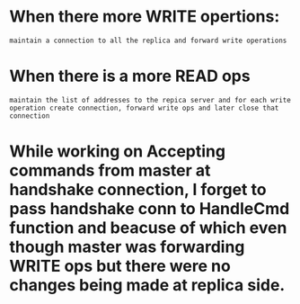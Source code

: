 # When there more WRITE opertions:
    maintain a connection to all the replica and forward write operations
# When there is a more READ ops
    maintain the list of addresses to the repica server and for each write operation create connection, forward write ops and later close that connection

# While working on Accepting commands from master at handshake connection, I forget to pass handshake conn to HandleCmd function and beacuse of which even though master was forwarding WRITE ops but there were no changes being made at replica side.


